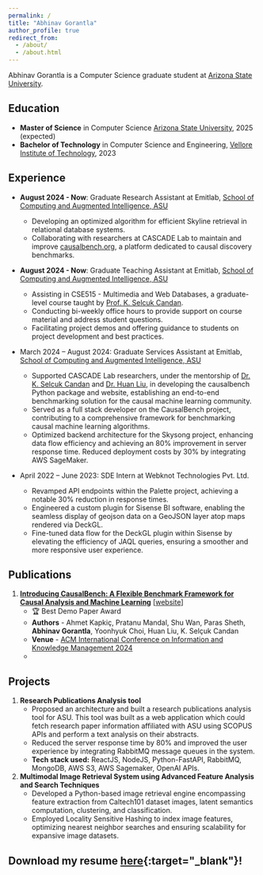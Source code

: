 ```yaml
---
permalink: /
title: "Abhinav Gorantla"
author_profile: true
redirect_from: 
  - /about/
  - /about.html
---
```


 Abhinav Gorantla is a Computer Science graduate student at [Arizona State University](https://scai.engineering.asu.edu/).

## Education
* **Master of Science** in Computer Science [Arizona State University](https://scai.engineering.asu.edu/), 2025 (expected)
* **Bachelor of Technology** in Computer Science and Engineering, [Vellore Institute of Technology](https://vit.ac.in/), 2023

## Experience
* **August 2024 - Now**: Graduate Research Assistant at Emitlab, [School of Computing and Augmented Intelligence, ASU](https://scai.engineering.asu.edu/)
  * Developing an optimized algorithm for efficient Skyline retrieval in relational database systems.
  * Collaborating with researchers at CASCADE Lab to maintain and improve [causalbench.org](https://causalbench.org), a platform dedicated to causal discovery benchmarks.

* **August 2024 - Now**: Graduate Teaching Assistant at Emitlab, [School of Computing and Augmented Intelligence, ASU](https://scai.engineering.asu.edu/)
  * Assisting in CSE515 - Multimedia and Web Databases, a graduate-level course taught by [Prof. K. Selcuk Candan](https://kscandan.site).
  * Conducting bi-weekly office hours to provide support on course material and address student questions.
  * Facilitating project demos and offering guidance to students on project development and best practices.


* March 2024 – August 2024: Graduate Services Assistant at Emitlab, [School of Computing and Augmented Intelligence, ASU](https://scai.engineering.asu.edu/)
  * Supported CASCADE Lab researchers, under the mentorship of [Dr. K. Selcuk Candan](https://kscandan.site) and [Dr. Huan Liu](https://www.public.asu.edu/~huanliu/), in developing the causalbench Python package and website, establishing an end-to-end benchmarking solution for the causal machine learning community.
  * Served as a full stack developer on the CausalBench project, contributing to a comprehensive framework for benchmarking causal machine learning algorithms.
  * Optimized backend architecture for the Skysong project, enhancing data flow efficiency and achieving an 80% improvement in server response time. Reduced deployment costs by 30% by integrating AWS SageMaker.

* April 2022 – June 2023: SDE Intern at Webknot Technologies Pvt. Ltd.
  * Revamped API endpoints within the Palette project, achieving a notable 30% reduction in response times.
  * Engineered a custom plugin for Sisense BI software, enabling the seamless display of geojson data on a GeoJSON layer atop maps rendered via DeckGL.
  * Fine-tuned data flow for the DeckGL plugin within Sisense by elevating the efficiency of JAQL queries, ensuring a smoother and more responsive user experience.

## Publications

1. [**Introducing CausalBench: A Flexible Benchmark Framework for Causal Analysis and Machine Learning**](https://doi.org/10.1145/3627673.3679218) [[website](https://causalbench.org)]
   - 🏆 Best Demo Paper Award
   - **Authors** - Ahmet Kapkiç, Pratanu Mandal, Shu Wan, Paras Sheth, **Abhinav Gorantla**, Yoonhyuk Choi, Huan Liu, K. Selçuk Candan
   - **Venue** - [ACM International Conference on Information and Knowledge Management 2024](https://doi.org/10.1145/3627673)
   - 

## Projects

1. **Research Publications Analysis tool**
   - Proposed an architecture and built a research publications analysis tool for ASU. This tool was built as a web application which could fetch research paper information affiliated with ASU using SCOPUS APIs and perform a text analysis on their abstracts.
   - Reduced the server response time by 80% and improved the user experience by integrating RabbitMQ message queues in the system.
   - **Tech stack used:** ReactJS, NodeJS, Python-FastAPI, RabbitMQ, MongoDB, AWS S3, AWS Sagemaker, OpenAI APIs.
2. **Multimodal Image Retrieval System using Advanced Feature Analysis and Search Techniques**
   - Developed a Python-based image retrieval engine encompassing feature extraction from Caltech101 dataset images, latent semantics computation, clustering, and classification.
   - Employed Locality Sensitive Hashing to index image features, optimizing nearest neighbor searches and ensuring scalability for expansive image datasets.
## Download my resume [here](/files/abhinav_gorantla_resume.pdf){:target="_blank"}!
